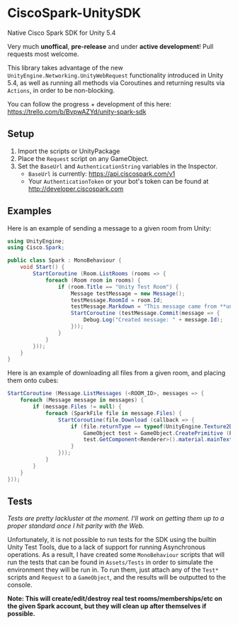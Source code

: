 # CiscoSpark-UnitySDK
Native Cisco Spark SDK for Unity 5.4

Very much **unoffical**, **pre-release** and under **active development**! Pull requests most welcome.

This library takes advantage of the new `UnityEngine.Networking.UnityWebRequest` functionality introduced in Unity 5.4, as well as running all methods via Coroutines and returning results via `Actions`, in order to be non-blocking.

You can follow the progress + development of this here: https://trello.com/b/BvpwAZYd/unity-spark-sdk

## Setup
1. Import the scripts or UnityPackage
2. Place the `Request` script on any GameObject.
3. Set the `BaseUrl` and `AuthenticationString` variables in the Inspector.
    - `BaseUrl` is currently: https://api.ciscospark.com/v1
    - Your `AuthenticationToken` or your bot's token can be found at http://developer.ciscospark.com


## Examples
Here is an example of sending a message to a given room from Unity:

```c#
using UnityEngine;
using Cisco.Spark;

public class Spark : MonoBehaviour {
	void Start() {
		StartCoroutine (Room.ListRooms (rooms => {
			foreach (Room room in rooms) {
				if (room.Title == "Unity Test Room") {
					Message testMessage = new Message();
					testMessage.RoomId = room.Id;
					testMessage.Markdown = "This message came from **unity**";
					StartCoroutine (testMessage.Commit(message => {
						Debug.Log("Created message: " + message.Id);
					}));
				}
			}
		}));
	}
}
```

Here is an example of downloading all files from a given room, and placing them onto cubes:

```c#
StartCoroutine (Message.ListMessages (<ROOM_ID>, messages => {
    foreach (Message message in messages) {
        if (message.Files != null) {
            foreach (SparkFile file in message.Files) {
                StartCoroutine(file.Download (callback => {
                    if (file.returnType == typeof(UnityEngine.Texture2D)) {
                        GameObject test = GameObject.CreatePrimitive (PrimitiveType.Cube);
                        test.GetComponent<Renderer>().material.mainTexture = callback as Texture2D;
                    }
                }));
			}
		}
	}
}));
```

## Tests
*Tests are pretty lackluster at the moment. I'll work on getting them up to a proper standard once I hit parity with the Web.*

Unfortunately, it is not possible to run tests for the SDK using the builtin Unity Test Tools, due to a lack of support for running Asynchronous operations. As a result, I have created some `MonoBehaviour` scripts that will run the tests that can be found in `Assets/Tests` in order to simulate the environment they will be run in. To run them, just attach any of the `Test*` scripts and `Request` to a `GameObject`, and the results will be outputted to the console.

**Note: This will create/edit/destroy real test rooms/memberships/etc on the given Spark account, but they will clean up after themselves if possible.**
